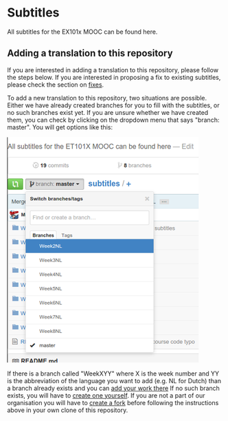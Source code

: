 # Subtitles
All subtitles for the EX101x MOOC can be found here.

## Adding a translation to this repository
If you are interested in adding a translation to this repository, please follow
the steps below. If you are interested in proposing a fix to existing subtitles,
please check the section on [fixes](#fixing-a-translation-in-this-repository).

To add a new translation to this repository, two situations are possible. Either
we have already created branches for you to fill with the subtitles, or no such
branches exist yet. If you are unsure whether we have created them, you can
check by clicking on the dropdown menu that says "branch: master". You will get
options like this:

![Existing branches in the repository](figures/branchswitch2.png)

If there is a branch called "WeekXYY" where X is the week number and YY is the
abbreviation of the language you want to add (e.g. NL for Dutch) than a branch
already exists and you can [add your work
there](./uploadInstructions/existingBranch.md) If no such branch exists, you
will have to [create one yourself](./uploadInstructions/newBranch.md). If you
are not a part of our organisation you will have to [create a
fork](./uploadInstructions/fork.md) before following the instructions above in
your own clone of this repository.


